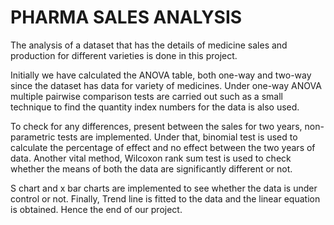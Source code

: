 # PHARMA SALES ANALYSIS

The analysis of a dataset that has the details of medicine sales and production for different varieties is done in this project. 

Initially we have calculated the ANOVA table, both one-way and two-way since the dataset has data for variety of medicines.
Under one-way ANOVA multiple pairwise comparison tests are carried out such as a small technique to find the quantity index numbers for the data is also used. 

To check for any differences, present between the sales for two years, non-parametric tests are implemented.
Under that, binomial test is used to calculate the percentage of effect and no effect between the two years of data. Another vital method, Wilcoxon rank sum test is used to check whether the means of both the data are significantly different or not.

S chart and x bar charts are implemented to see whether the data is under control or not. Finally, Trend line is fitted to the data and the linear equation is obtained. Hence the end of our project.
